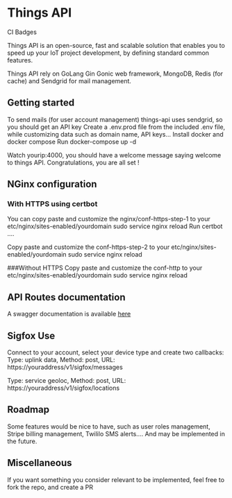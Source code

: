 # Things API

CI Badges

Things API is an open-source, fast and scalable solution that enables you to speed up your IoT project development, by defining standard common features.

Things API rely on GoLang Gin Gonic web framework, MongoDB, Redis (for cache) and Sendgrid for mail management.

## Getting started
To send mails (for user account management) things-api uses sendgrid, so you should get an API key
Create a .env.prod file from the included .env file, while customizing data such as domain name, API keys...
Install docker and docker compose
Run docker-compose up -d

Watch yourip:4000, you should have a welcome message saying welcome to things API.
Congratulations, you are all set !

## NGinx configuration
### With HTTPS using certbot
You can copy paste and customize the nginx/conf-https-step-1 to your etc/nginx/sites-enabled/yourdomain
sudo service nginx reload
Run certbot ....

Copy paste and customize the conf-https-step-2
to your etc/nginx/sites-enabled/yourdomain
sudo service nginx reload

###Without HTTPS
Copy paste and customize the conf-http
to your etc/nginx/sites-enabled/yourdomain
sudo service nginx reload

## API Routes documentation
A swagger documentation is available [here]()

## Sigfox Use
Connect to your account, select your device type and create two callbacks:
Type: uplink data,
Method: post,
URL: https://youraddress/v1/sigfox/messages

Type: service geoloc,
Method: post,
URL: https://youraddress/v1/sigfox/locations

## Roadmap
Some features would be nice to have, such as user roles management, Stripe billing management, Twililo SMS alerts.... And may be implemented in the future.

## Miscellaneous
If you want something you consider relevant to be implemented, feel free to fork the repo, and create a PR